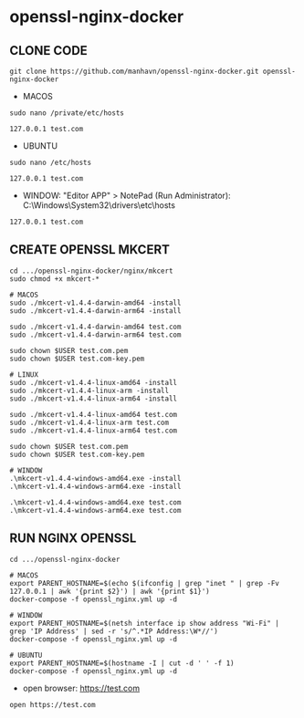 # openssl-nginx-docker

## CLONE CODE
```shell
git clone https://github.com/manhavn/openssl-nginx-docker.git openssl-nginx-docker
```

- MACOS

```shell
sudo nano /private/etc/hosts

127.0.0.1 test.com
```

- UBUNTU

```shell
sudo nano /etc/hosts

127.0.0.1 test.com
```

- WINDOW: "Editor APP" > NotePad (Run Administrator): C:\Windows\System32\drivers\etc\hosts

```shell
127.0.0.1 test.com
```

## CREATE OPENSSL MKCERT
```shell
cd .../openssl-nginx-docker/nginx/mkcert
sudo chmod +x mkcert-*

# MACOS
sudo ./mkcert-v1.4.4-darwin-amd64 -install
sudo ./mkcert-v1.4.4-darwin-arm64 -install

sudo ./mkcert-v1.4.4-darwin-amd64 test.com
sudo ./mkcert-v1.4.4-darwin-arm64 test.com

sudo chown $USER test.com.pem
sudo chown $USER test.com-key.pem

# LINUX
sudo ./mkcert-v1.4.4-linux-amd64 -install
sudo ./mkcert-v1.4.4-linux-arm -install
sudo ./mkcert-v1.4.4-linux-arm64 -install

sudo ./mkcert-v1.4.4-linux-amd64 test.com
sudo ./mkcert-v1.4.4-linux-arm test.com
sudo ./mkcert-v1.4.4-linux-arm64 test.com

sudo chown $USER test.com.pem
sudo chown $USER test.com-key.pem

# WINDOW
.\mkcert-v1.4.4-windows-amd64.exe -install
.\mkcert-v1.4.4-windows-arm64.exe -install

.\mkcert-v1.4.4-windows-amd64.exe test.com
.\mkcert-v1.4.4-windows-arm64.exe test.com
```

## RUN NGINX OPENSSL

```shell
cd .../openssl-nginx-docker

# MACOS
export PARENT_HOSTNAME=$(echo $(ifconfig | grep "inet " | grep -Fv 127.0.0.1 | awk '{print $2}') | awk '{print $1}')
docker-compose -f openssl_nginx.yml up -d

# WINDOW
export PARENT_HOSTNAME=$(netsh interface ip show address "Wi-Fi" | grep 'IP Address' | sed -r 's/^.*IP Address:\W*//')
docker-compose -f openssl_nginx.yml up -d

# UBUNTU
export PARENT_HOSTNAME=$(hostname -I | cut -d ' ' -f 1)
docker-compose -f openssl_nginx.yml up -d
```

- open browser: https://test.com
```shell
open https://test.com
```
